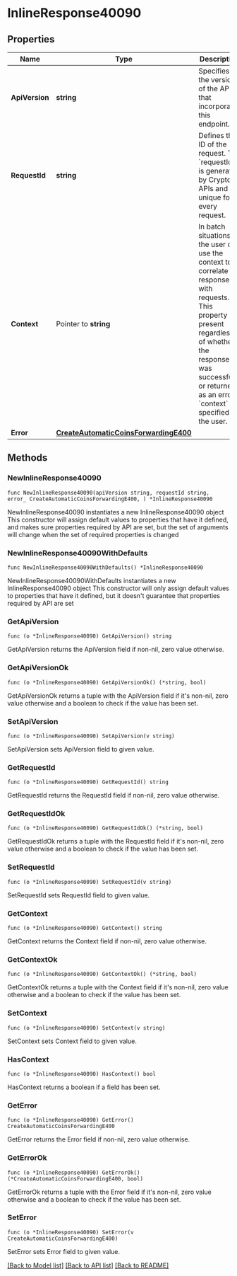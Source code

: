 # InlineResponse40090

## Properties

Name | Type | Description | Notes
------------ | ------------- | ------------- | -------------
**ApiVersion** | **string** | Specifies the version of the API that incorporates this endpoint. | 
**RequestId** | **string** | Defines the ID of the request. The &#x60;requestId&#x60; is generated by Crypto APIs and it&#39;s unique for every request. | 
**Context** | Pointer to **string** | In batch situations the user can use the context to correlate responses with requests. This property is present regardless of whether the response was successful or returned as an error. &#x60;context&#x60; is specified by the user. | [optional] 
**Error** | [**CreateAutomaticCoinsForwardingE400**](CreateAutomaticCoinsForwardingE400.md) |  | 

## Methods

### NewInlineResponse40090

`func NewInlineResponse40090(apiVersion string, requestId string, error_ CreateAutomaticCoinsForwardingE400, ) *InlineResponse40090`

NewInlineResponse40090 instantiates a new InlineResponse40090 object
This constructor will assign default values to properties that have it defined,
and makes sure properties required by API are set, but the set of arguments
will change when the set of required properties is changed

### NewInlineResponse40090WithDefaults

`func NewInlineResponse40090WithDefaults() *InlineResponse40090`

NewInlineResponse40090WithDefaults instantiates a new InlineResponse40090 object
This constructor will only assign default values to properties that have it defined,
but it doesn't guarantee that properties required by API are set

### GetApiVersion

`func (o *InlineResponse40090) GetApiVersion() string`

GetApiVersion returns the ApiVersion field if non-nil, zero value otherwise.

### GetApiVersionOk

`func (o *InlineResponse40090) GetApiVersionOk() (*string, bool)`

GetApiVersionOk returns a tuple with the ApiVersion field if it's non-nil, zero value otherwise
and a boolean to check if the value has been set.

### SetApiVersion

`func (o *InlineResponse40090) SetApiVersion(v string)`

SetApiVersion sets ApiVersion field to given value.


### GetRequestId

`func (o *InlineResponse40090) GetRequestId() string`

GetRequestId returns the RequestId field if non-nil, zero value otherwise.

### GetRequestIdOk

`func (o *InlineResponse40090) GetRequestIdOk() (*string, bool)`

GetRequestIdOk returns a tuple with the RequestId field if it's non-nil, zero value otherwise
and a boolean to check if the value has been set.

### SetRequestId

`func (o *InlineResponse40090) SetRequestId(v string)`

SetRequestId sets RequestId field to given value.


### GetContext

`func (o *InlineResponse40090) GetContext() string`

GetContext returns the Context field if non-nil, zero value otherwise.

### GetContextOk

`func (o *InlineResponse40090) GetContextOk() (*string, bool)`

GetContextOk returns a tuple with the Context field if it's non-nil, zero value otherwise
and a boolean to check if the value has been set.

### SetContext

`func (o *InlineResponse40090) SetContext(v string)`

SetContext sets Context field to given value.

### HasContext

`func (o *InlineResponse40090) HasContext() bool`

HasContext returns a boolean if a field has been set.

### GetError

`func (o *InlineResponse40090) GetError() CreateAutomaticCoinsForwardingE400`

GetError returns the Error field if non-nil, zero value otherwise.

### GetErrorOk

`func (o *InlineResponse40090) GetErrorOk() (*CreateAutomaticCoinsForwardingE400, bool)`

GetErrorOk returns a tuple with the Error field if it's non-nil, zero value otherwise
and a boolean to check if the value has been set.

### SetError

`func (o *InlineResponse40090) SetError(v CreateAutomaticCoinsForwardingE400)`

SetError sets Error field to given value.



[[Back to Model list]](../README.md#documentation-for-models) [[Back to API list]](../README.md#documentation-for-api-endpoints) [[Back to README]](../README.md)


